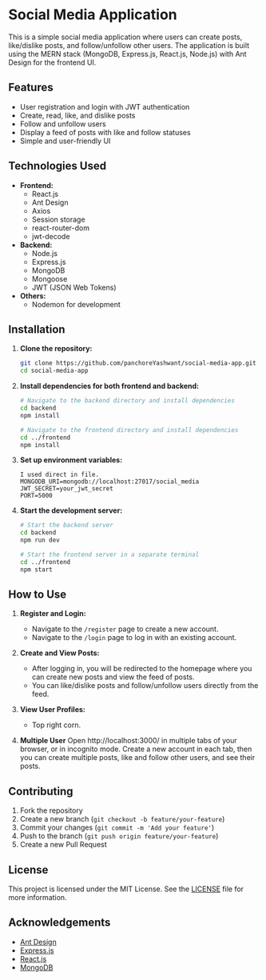 # Social Media Application

This is a simple social media application where users can create posts, like/dislike posts, and follow/unfollow other users. The application is built using the MERN stack (MongoDB, Express.js, React.js, Node.js) with Ant Design for the frontend UI.

## Features

- User registration and login with JWT authentication
- Create, read, like, and dislike posts
- Follow and unfollow users
- Display a feed of posts with like and follow statuses
- Simple and user-friendly UI

## Technologies Used

- **Frontend:**
  - React.js
  - Ant Design
  - Axios
  - Session storage
  - react-router-dom
  - jwt-decode
- **Backend:**
  - Node.js
  - Express.js
  - MongoDB
  - Mongoose
  - JWT (JSON Web Tokens)
- **Others:**
  - Nodemon for development

## Installation

1. **Clone the repository:**

    ```bash
    git clone https://github.com/panchoreYashwant/social-media-app.git
    cd social-media-app
    ```

2. **Install dependencies for both frontend and backend:**

    ```bash
    # Navigate to the backend directory and install dependencies
    cd backend
    npm install
    
    # Navigate to the frontend directory and install dependencies
    cd ../frontend
    npm install
    ```

3. **Set up environment variables:**
    ```
    I used direct in file.
    MONGODB_URI=mongodb://localhost:27017/social_media
    JWT_SECRET=your_jwt_secret
    PORT=5000
    ```

4. **Start the development server:**

    ```bash
    # Start the backend server
    cd backend
    npm run dev
    
    # Start the frontend server in a separate terminal
    cd ../frontend
    npm start
    ```


## How to Use

1. **Register and Login:**
   - Navigate to the `/register` page to create a new account.
   - Navigate to the `/login` page to log in with an existing account.

2. **Create and View Posts:**
   - After logging in, you will be redirected to the homepage where you can create new posts and view the feed of posts.
   - You can like/dislike posts and follow/unfollow users directly from the feed.

3. **View User Profiles:**
   - Top right corn.
4. **Multiple User**
   Open http://localhost:3000/ in multiple tabs of your browser, or in incognito mode. Create a new account in each tab, then you can create multiple posts, like and follow other users, and see their posts.


## Contributing

1. Fork the repository
2. Create a new branch (`git checkout -b feature/your-feature`)
3. Commit your changes (`git commit -m 'Add your feature'`)
4. Push to the branch (`git push origin feature/your-feature`)
5. Create a new Pull Request

## License

This project is licensed under the MIT License. See the [LICENSE](LICENSE) file for more information.

## Acknowledgements

- [Ant Design](https://ant.design/)
- [Express.js](https://expressjs.com/)
- [React.js](https://reactjs.org/)
- [MongoDB](https://www.mongodb.com/)

